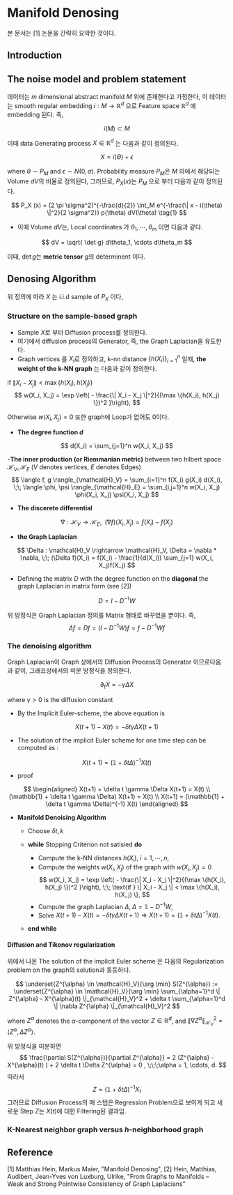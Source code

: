 Manifold Denosing
====

본 문서는 [1] 논문을 간략히 요약한 것이다.

## Introduction

## The noise model and problem statement

데이터는 $m$ dimensional abstract manifold $M$ 위에 존재한다고 가정한다,
이 데이터는  smooth regular embedding $i : M \rightarrow \mathbb{R}^d$ 으로 Feature space $\mathbb{R}^d$ 에 embedding 된다. 즉,

$$
i(M) \subset M
$$

이때 data Generating process $X \in \mathbb{R}^d$ 는 다음과 같이 정의된다.

$$
X = i (\Theta) + \epsilon
$$

where $\theta \sim P_M$ and $\epsilon \sim N(0, \sigma)$. 
Probability measure $P_M$은 $M$ 의에서 해당되는 Volume $dV$의 비율로 정의된다,  그러므로, $P_X (x)$는 $P_M$ 으로 부터 다음과 같이 정의된다.


$$
P_X (x) = (2 \pi \sigma^2)^{-\frac{d}{2}} \int_M e^{-\frac{\| x - i(\theta) \|^2}{2 \sigma^2}} p(\theta) dV(\theta)
\tag{1}
$$

- 이때 Volume $dV$는, Local coordinates 가 $\theta_1, \cdots, \theta_m$ 이면 다음과 같다. 

$$
dV = \sqrt{ \det g} d\theta_1, \cdots d\theta_m
$$

이때, $\det g$는 **metric tensor** $g$의 determinent 이다. 


## Denosing Algorithm

위 정의에 따라 $X$ 는 i.i.d sample of $P_X$ 이다,

### Structure on the sample-based graph

- Sample $X$로 부터 Diffusion process를 정의한다.
- 여기에서 diffusion process의 Generator, 즉, the Graph Laplacian을 유도한다.
- Graph vertices 를 $X_i$로 정의하고, k-nn distance $\{ h(X_i) \}_{i=1}^n$ 일때, **the weight of the k-NN graph** 는 다음과 같이 정의한다.

if $\| X_i - X_j \| < \max \{h(X_i), h(X_j) \}$ 
$$
w(X_i, X_j) = \exp \left( - \frac{\| X_i - X_j \|^2}{(\max \{h(X_i), h(X_j) \})^2 }\right),
$$

Otherwise $w(X_i, X_j) = 0$ 
또한 graph에 Loop가 없어도 0이다. 

- **The degree function $d$**

$$
d(X_i) = \sum_{j=1}^n w(X_i, X_j)
$$

-**The inner production (or Riemmanian metric)** between two hilbert space $\mathcal{H}_V, \mathcal{H}_E$ ($V$ denotes vertices, $E$ denotes Edges)
$$
\langle f, g \rangle_{\mathcal{H}_V} = \sum_{i=1}^n f(X_i) g(X_i) d(X_i), \;\; \langle \phi, \psi \rangle_{\mathcal{H}_E} = \sum_{i,j=1}^n w(X_i, X_j) \phi(X_i, X_j) \psi(X_i, X_j)
$$

- **The discerete differential** 

$$
\nabla : \mathcal{H}_V \rightarrow \mathcal{H}_E, \;\; (\nabla f)(X_i, X_j) = f(X_i) - f(X_j)
$$

- **the Graph Laplacian**

$$
\Delta : \mathcal{H}_V \rightarrow \mathcal{H}_V, \Delta = \nabla * \nabla, \;\; (\Delta f)(X_i) = f(X_i) - \frac{1}{d(X_i)} \sum_{j=1} w(X_i, X_j)f(X_j)
$$

- Defining the matrix $D$ with the degree function on the **diagonal** the graph Laplacian in matrix form (see [2])

$$
D = I - D^{-1}W
$$

위 방정식은 Graph Laplacian 정의를 Matrix 형태로 바꾸었을 뿐이다. 즉, 
$$
\Delta f = D f = (I - D^{-1}W) f = f - D^{-1} W f
$$


### The denoising algorithm
Graph Laplacian이 Graph 상에서의 Diffusion Process의 Generator 이므로다음과 같이, 그래프상에서의 미분 방정식을 정의한다.

$$
\partial_t X = - \gamma \Delta X 
$$

where $\gamma > 0$ is the diffusion constant

- By the Implicit Euler-scheme, the above equation is

$$
X(t+1) - X(t) = - \delta t \gamma \Delta X(t+1)
$$

- The solution of  the implicit Euler scheme for one time step  can be computed as : 

$$
X(t+1) = (\mathbb{1} + \delta t \Delta)^{-1} X(t)
$$

- proof

$$
\begin{aligned}
X(t+1) + \delta t \gamma \Delta X(t+1) = X(t) \\
(\mathbb{1} + \delta t \gamma \Delta) X(t+1) = X(t) \\
X(t+1) = (\mathbb{1} + \delta t \gamma \Delta)^{-1} X(t)
\end{aligned}
$$

- **Manifold Denoising Algorithm**
	- Choose $\delta t, k$
	
	- **while** Stopping Criterion not satisied **do**
		
		- Compute the k-NN distances $h(X_i), \; i=1, \cdots , n$,
		- Compute the weights $w(X_i, X_j)$ of the graph with $w(X_i, X_j) = 0$
		$$
		w(X_i, X_j) = \exp \left( - \frac{\| X_i - X_j \|^2}{(\max \{h(X_i), h(X_j) \})^2 }\right), \;\; \text{if } \| X_i - X_j \| < \max \{h(X_i), h(X_j) \},
		$$
		- Compute the graph Laplacian $\Delta, \; \Delta = \mathbb{1} - D^{-1} W,$
		- Solve $X(t+1) - X(t) = - \delta t \gamma \Delta X(t+1) \Rightarrow X(t+1) = (\mathbb{1} + \delta t \Delta)^{-1} X(t).$
		
	- **end while**

#### Diffusion and Tikonov regularization 

위에서 나온 The solution of  the implicit Euler scheme 은 다음의 Regularization problem on the graph의 solution과 동등하다. 

$$
\underset{Z^{\alpha} \in \mathcal{H}_V}{\arg \min} S(Z^{\alpha}) := \underset{Z^{\alpha} \in \mathcal{H}_V}{\arg \min} \sum_{\alpha=1}^d \| Z^{\alpha} - X^{\alpha}(t) \|_{\mathcal{H}_V}^2 + \delta t \sum_{\alpha=1}^d \| \nabla Z^{\alpha} \|_{\mathcal{H}_V}^2
$$

where $Z^{\alpha}$ denotes the $\alpha$-component of the vector $Z \in \mathbb{R}^d$, and $\| \nabla Z^{\alpha} \|_{\mathcal{H}_V}^2 = \langle Z^{\alpha}, \Delta Z^{\alpha} \rangle$. 

위 방정식을 미분하면 
$$
\frac{\partial S(Z^{\alpha})}{\partial Z^{\alpha}} = 2 (Z^{\alpha} - X^{\alpha}(t) ) + 2 \delta t \Delta Z^{\alpha} = 0 , \;\;\;\alpha = 1, \cdots, d.
$$
따라서
$$
Z = (\mathbb{1} + \delta t \Delta)^{-1} X_t
$$
그러므로 Diffusion Process의 매 스텝은 Regression Problem으로 보이게 되고  새로운 Step  $Z$는 $X(t)$에 대한 Filtering된 결과임.

### K-Nearest neighbor graph versus $h$-neighborhood graph













## Reference
[1] Matthias Hein, Markus Maier, "Manifold Denosing", 
[2] Hein, Matthias, Audibert, Jean-Yves von Luxburg, Ulrike, "From Graphs to Manifolds – Weak and Strong Pointwise Consistency of Graph Laplacians"